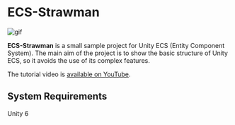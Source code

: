 # ECS-Strawman

![gif](https://github.com/keijiro/SimpleECS/assets/343936/e9bdc499-5acf-4c11-8407-b4254d215f67)

**ECS-Strawman** is a small sample project for Unity ECS (Entity Component System).
The main aim of the project is to show the basic structure of Unity ECS,
so it avoids the use of its complex features.

The tutorial video is [available on YouTube](https://www.youtube.com/watch?v=vzF00Wb6wNY).

## System Requirements

Unity 6
